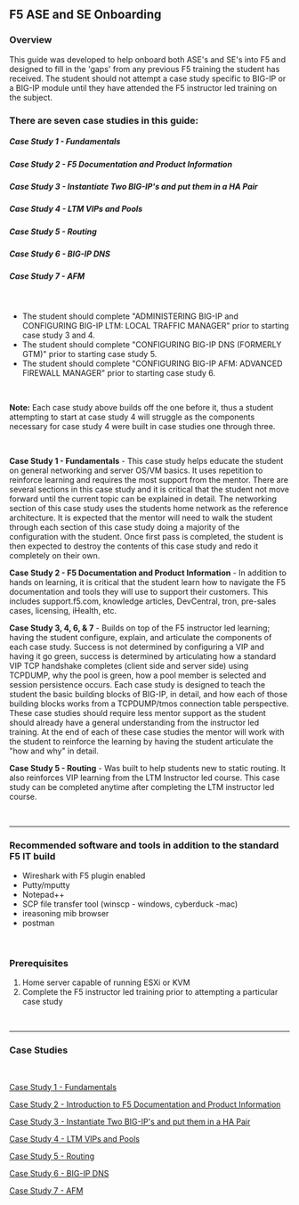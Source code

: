 ## F5 ASE and SE Onboarding

### Overview  

This guide was developed to help onboard both ASE's and SE's into F5 and designed to fill in the 'gaps' from any previous F5 training the student has received.  The student should not attempt a case study specific to BIG-IP or a BIG-IP module until they have attended the F5 instructor led training on the subject.  
  

### There are seven case studies in this guide:  

##### Case Study 1 - Fundamentals  
##### Case Study 2 - F5 Documentation and Product Information  
##### Case Study 3 - Instantiate Two BIG-IP's and put them in a HA Pair  
##### Case Study 4 - LTM VIPs and Pools  
##### Case Study 5 - Routing  
##### Case Study 6 - BIG-IP DNS  
##### Case Study 7 - AFM  

<br/>  

- The student should complete "ADMINISTERING BIG-IP and CONFIGURING BIG-IP LTM: LOCAL TRAFFIC MANAGER" prior to starting case study 3 and 4.  
- The student should complete "CONFIGURING BIG-IP DNS (FORMERLY GTM)" prior to starting case study 5.  
- The student should complete "CONFIGURING BIG-IP AFM: ADVANCED FIREWALL MANAGER" prior to starting case study 6.  
<br/>  

__Note:__ Each case study above builds off the one before it, thus a student attempting to start at case study 4 will struggle as the components necessary for case study 4 were built in case studies one through three.  

<br/>  

__Case Study 1 - Fundamentals__ - This case study helps educate the student on general networking and server OS/VM basics. It uses repetition to reinforce learning and requires the most support from the mentor.  There are several sections in this case study and it is critical that the student not move forward until the current topic can be explained in detail.  The networking section of this case study uses the students home network as the reference architecture.   It is expected that the mentor will need to walk the student through each section of this case study doing a majority of the configuration with the student.  Once first pass is completed, the student is then expected to destroy the contents of this case study and redo it completely on their own.    

__Case Study 2 - F5 Documentation and Product Information__  - In addition to hands on learning, it is critical that the student learn how to navigate the F5 documentation and tools they will use to support their customers.  This includes support.f5.com, knowledge articles, DevCentral, tron, pre-sales cases, licensing, iHealth, etc.  

__Case Study 3, 4, 6, & 7__ - Builds on top of the F5 instructor led learning; having the student configure, explain, and articulate the components of each case study.  Success is not determined by configuring a VIP and having it go green, success is determined by articulating how a standard VIP TCP handshake completes (client side and server side) using TCPDUMP, why the pool is green, how a pool member is selected and session persistence occurs.  Each case study is designed to teach the student the basic building blocks of BIG-IP, in detail, and how each of those building blocks works from a TCPDUMP/tmos connection table perspective. These case studies should require less mentor support as the student should already have a general understanding from the instructor led training.  At the end of each of these case studies the mentor will work with the student to reinforce the learning by having the student articulate the "how and why" in detail.  

__Case Study 5 - Routing__  - Was built to help students new to static routing.  It also reinforces VIP learning from the LTM Instructor led course.  This case study can be completed anytime after completing the LTM instructor led course. 

<br/>  

----

### Recommended software and tools in addition to the standard F5 IT build

-	Wireshark with F5 plugin enabled  
-	Putty/mputty  
-	Notepad++  
-	SCP file transfer tool (winscp - windows, cyberduck -mac)  
-	ireasoning mib browser  
-	postman  

<br/>  

### Prerequisites  

1. Home server capable of running ESXi or KVM
2. Complete the F5 instructor led training prior to attempting a particular case study


<br/>  

----

### Case Studies  

<br/>  

[Case Study 1 - Fundamentals](https://github.com/grmarxer/Onboarding/blob/master/case_studies/Case_Study_1-Fundamentals.md)  

[Case Study 2 - Introduction to F5 Documentation and Product Information](https://github.com/grmarxer/Onboarding/blob/master/case_studies/Case_Study_2-F5_Documentation_and_Product_Information.md)  

[Case Study 3 - Instantiate Two BIG-IP's and put them in a HA Pair](https://github.com/grmarxer/Onboarding/blob/master/case_studies/Case_Study_3-BIG-IP_HA_Pair.md)  

[Case Study 4 - LTM VIPs and Pools](https://github.com/grmarxer/Onboarding/blob/master/case_studies/Case_Study_4-VIPs_and_Pools.md)  

[Case Study 5 - Routing](https://github.com/grmarxer/Onboarding/blob/master/case_studies/Case_Study_5-Routing.md)  

[Case Study 6 - BIG-IP DNS](https://github.com/grmarxer/Onboarding/blob/master/case_studies/Case_Study_6-BIG-IP_DNS.md)  

[Case Study 7 - AFM](https://github.com/grmarxer/Onboarding/blob/master/case_studies/Case_Study_7-AFM.md)  








